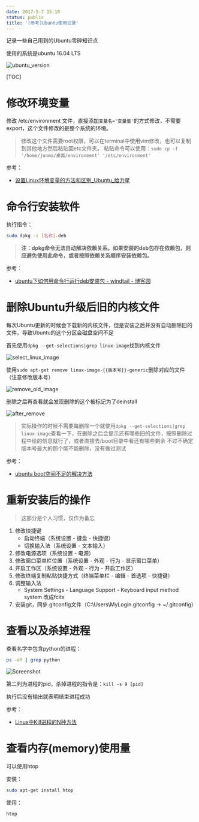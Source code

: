 ```yaml
---
date: 2017-5-7 15:10
status: public
title: '[参考]Ubuntu使用记录'
---
```


记录一些自己用到的Ubuntu零碎知识点

使用的系统是ubuntu 16.04 LTS

![ubuntu_version](http://7xrop1.com1.z0.glb.clouddn.com/others/ubuntu_version.png)

[TOC]

# 修改环境变量

修改 /etc/environment 文件，直接添加`变量名='变量值'`的方式修改，不需要export，这个文件修改的是整个系统的环境。

> 修改这个文件需要root权限，可以在terminal中使用vim修改，也可以复制到其他地方然后粘贴回etc文件夹。
> 粘贴命令可以使用：`sudo cp -f '/home/junmo/桌面/environment' '/etc/environment' `

参考：
- [设置Linux环境变量的方法和区别_Ubuntu_给力星](http://www.powerxing.com/linux-environment-variable/)

# 命令行安装软件

执行指令：

``` sh
sudo dpkg -i [名称].deb
```

> **注：dpkg命令无法自动解决依赖关系。如果安装的deb包存在依赖包，则应避免使用此命令，或者按照依赖关系顺序安装依赖包。**

参考：
- [ubuntu下如何用命令行运行deb安装包 - windtail - 博客园](http://www.cnblogs.com/windtail/archive/2012/06/02/2623175.html)

# 删除Ubuntu升级后旧的内核文件

每次Ubuntu更新的时候会下载新的内核文件，但是安装之后并没有自动删除旧的文件，导致Ubuntu的这个分区会磁盘空间不足

首先使用```dpkg --get-selections|grep linux-image```找到内核文件

![select_linux_image](http://7xrop1.com1.z0.glb.clouddn.com/others/select_linux_image.png)

使用```sudo apt-get remove linux-image-{{版本号}}-generic```删除对应的文件（注意修改版本号）

![remove_old_image](http://7xrop1.com1.z0.glb.clouddn.com/others/remove_old_image.png)

删除之后再查看就会发现删除的这个被标记为了deinstall

![after_remove](http://7xrop1.com1.z0.glb.clouddn.com/others/after_remove.png)

> 实际操作的时候不需要每删除一个就使用```dpkg --get-selections|grep linux-image```查看一下，在删除之后会提示还有哪些旧的文件，按照删除过程中给的信息就行了，或者直接去/boot目录中看还有哪些剩余
不过不确定版本号最大的那个能不能删除，没有做过测试

参考：
- [ubuntu boot空间不足的解决方法](http://blog.csdn.net/yypony/article/details/17260153)


# 重新安装后的操作

> 这部分是个人习惯，仅作为备忘

1. 修改快捷键
	- 启动终端（系统设置 - 键盘 - 快捷键）
	- 切换输入法（系统设置 - 文本输入）
2. 修改电源选项（系统设置 - 电源）
3. 修改窗口菜单栏位置（系统设置 - 外观 - 行为 - 显示窗口菜单）
4. 开启工作区（系统设置 - 外观 - 行为 - 开启工作区）
5. 修改终端复制粘贴快捷方式（终端菜单栏 - 编辑 - 首选项 - 快捷键）
6. 调整输入法
	- System Settings - Language Support - Keyboard input method system 改成fcitx
7. 安装git，同步.gitconfig文件（C:\Users\MyLogin\.gitconfig -> ~/.gitconfig）

# 查看以及杀掉进程

查看名字中包含python的进程：

``` sh
ps -ef | grep python
```

![Screenshot](http://7xrop1.com1.z0.glb.clouddn.com/others/Screenshot_2017-08-30_17-39-09.png)

第二列为进程的pid，杀掉进程的指令是：```kill -s 9 [pid]```

执行后没有输出就表明结束进程成功

参考：
- [Linux中Kill进程的N种方法](http://blog.csdn.net/smarxx/article/details/6664219)

# 查看内存(memory)使用量

可以使用htop

安装：

``` sh
sudo apt-get install htop
```

使用：

``` sh
htop
```

